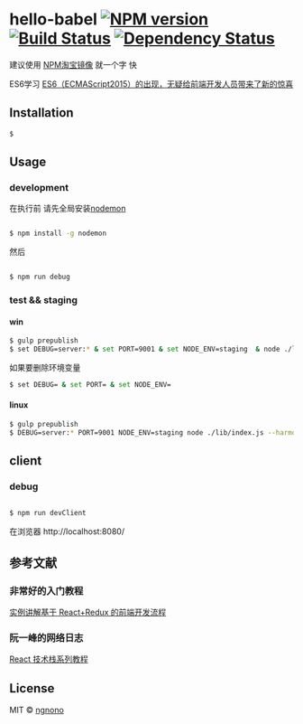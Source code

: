 # hello-babel [![NPM version][npm-image]][npm-url] [![Build Status][travis-image]][travis-url] [![Dependency Status][daviddm-image]][daviddm-url]
> 


建议使用 [NPM淘宝镜像](http://npm.taobao.org/) 就一个字 快

ES6学习 [ES6（ECMAScript2015）的出现，无疑给前端开发人员带来了新的惊喜](http://www.alloyteam.com/2016/03/es6-front-end-developers-will-have-to-know-the-top-ten-properties/)

## Installation

```sh
$
```

## Usage

### development

在执行前 请先全局安装[nodemon](https://github.com/remy/nodemon)
```sh

$ npm install -g nodemon

```

然后

```sh

$ npm run debug


```

### test && staging

#### win

```sh
$ gulp prepublish
$ set DEBUG=server:* & set PORT=9001 & set NODE_ENV=staging  & node ./lib/index.js --harmony

````

如果要删除环境变量

```sh
$ set DEBUG= & set PORT= & set NODE_ENV=

```


#### linux

```sh
$ gulp prepublish
$ DEBUG=server:* PORT=9001 NODE_ENV=staging node ./lib/index.js --harmony

````

## client

### debug

```sh

$ npm run devClient

```

在浏览器 http://localhost:8080/



## 参考文献

### 非常好的入门教程
[实例讲解基于 React+Redux 的前端开发流程](https://segmentfault.com/a/1190000005356568)

### 阮一峰的网络日志
[React 技术栈系列教程](http://www.ruanyifeng.com/blog/2016/09/react-technology-stack.html)

## License

MIT © [ngnono](./LICENSE)


[npm-image]: https://badge.fury.io/js/hello-babel.svg
[npm-url]: https://npmjs.org/package/hello-babel
[travis-image]: https://travis-ci.org/ngnono/hello-babel.svg?branch=master
[travis-url]: https://travis-ci.org/ngnono/hello-babel
[daviddm-image]: https://david-dm.org/ngnono/hello-babel.svg?theme=shields.io
[daviddm-url]: https://david-dm.org/ngnono/hello-babel
